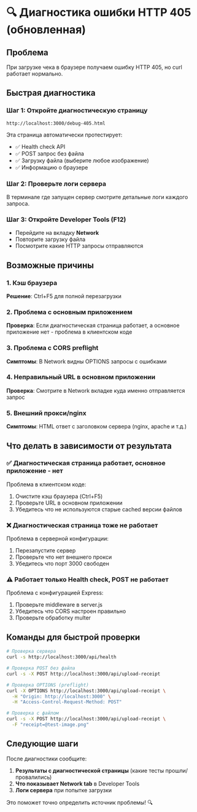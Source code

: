 # 🔍 Диагностика ошибки HTTP 405 (обновленная)

## Проблема
При загрузке чека в браузере получаем ошибку HTTP 405, но curl работает нормально.

## Быстрая диагностика

### Шаг 1: Откройте диагностическую страницу
```
http://localhost:3000/debug-405.html
```

Эта страница автоматически протестирует:
- ✅ Health check API
- ✅ POST запрос без файла  
- ✅ Загрузку файла (выберите любое изображение)
- ✅ Информацию о браузере

### Шаг 2: Проверьте логи сервера
В терминале где запущен сервер смотрите детальные логи каждого запроса.

### Шаг 3: Откройте Developer Tools (F12)
- Перейдите на вкладку **Network**
- Повторите загрузку файла
- Посмотрите какие HTTP запросы отправляются

## Возможные причины

### 1. Кэш браузера
**Решение**: Ctrl+F5 для полной перезагрузки

### 2. Проблема с основным приложением
**Проверка**: Если диагностическая страница работает, а основное приложение нет - проблема в клиентском коде

### 3. Проблема с CORS preflight
**Симптомы**: В Network видны OPTIONS запросы с ошибками

### 4. Неправильный URL в основном приложении
**Проверка**: Смотрите в Network вкладке куда именно отправляется запрос

### 5. Внешний прокси/nginx
**Симптомы**: HTML ответ с заголовком сервера (nginx, apache и т.д.)

## Что делать в зависимости от результата

### ✅ Диагностическая страница работает, основное приложение - нет
Проблема в клиентском коде:
1. Очистите кэш браузера (Ctrl+F5)
2. Проверьте URL в основном приложении
3. Убедитесь что не используются старые cached версии файлов

### ❌ Диагностическая страница тоже не работает  
Проблема в серверной конфигурации:
1. Перезапустите сервер
2. Проверьте что нет внешнего прокси
3. Убедитесь что порт 3000 свободен

### ⚠️ Работает только Health check, POST не работает
Проблема с конфигурацией Express:
1. Проверьте middleware в server.js
2. Убедитесь что CORS настроен правильно
3. Проверьте обработку multer

## Команды для быстрой проверки

```bash
# Проверка сервера
curl -s http://localhost:3000/api/health

# Проверка POST без файла  
curl -s -X POST http://localhost:3000/api/upload-receipt

# Проверка OPTIONS (preflight)
curl -X OPTIONS http://localhost:3000/api/upload-receipt \
  -H "Origin: http://localhost:3000" \
  -H "Access-Control-Request-Method: POST"

# Проверка с файлом
curl -s -X POST http://localhost:3000/api/upload-receipt \
  -F "receipt=@test-image.png"
```

## Следующие шаги

После диагностики сообщите:
1. **Результаты с диагностической страницы** (какие тесты прошли/провалились)
2. **Что показывает Network tab** в Developer Tools
3. **Логи сервера** при попытке загрузки

Это поможет точно определить источник проблемы! 🔍